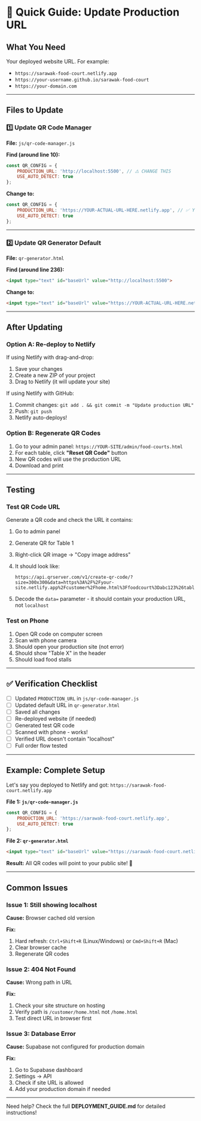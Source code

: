 # 🔧 Quick Guide: Update Production URL

## What You Need

Your deployed website URL. For example:
- `https://sarawak-food-court.netlify.app`
- `https://your-username.github.io/sarawak-food-court`
- `https://your-domain.com`

---

## Files to Update

### 1️⃣ Update QR Code Manager

**File:** `js/qr-code-manager.js`

**Find (around line 10):**
```javascript
const QR_CONFIG = {
    PRODUCTION_URL: 'http://localhost:5500', // ⚠️ CHANGE THIS
    USE_AUTO_DETECT: true
};
```

**Change to:**
```javascript
const QR_CONFIG = {
    PRODUCTION_URL: 'https://YOUR-ACTUAL-URL-HERE.netlify.app', // ✅ Your URL
    USE_AUTO_DETECT: true
};
```

---

### 2️⃣ Update QR Generator Default

**File:** `qr-generator.html`

**Find (around line 236):**
```html
<input type="text" id="baseUrl" value="http://localhost:5500">
```

**Change to:**
```html
<input type="text" id="baseUrl" value="https://YOUR-ACTUAL-URL-HERE.netlify.app">
```

---

## After Updating

### Option A: Re-deploy to Netlify

If using Netlify with drag-and-drop:
1. Save your changes
2. Create a new ZIP of your project
3. Drag to Netlify (it will update your site)

If using Netlify with GitHub:
1. Commit changes: `git add . && git commit -m "Update production URL"`
2. Push: `git push`
3. Netlify auto-deploys!

### Option B: Regenerate QR Codes

1. Go to your admin panel: `https://YOUR-SITE/admin/food-courts.html`
2. For each table, click **"Reset QR Code"** button
3. New QR codes will use the production URL
4. Download and print

---

## Testing

### Test QR Code URL

Generate a QR code and check the URL it contains:
1. Go to admin panel
2. Generate QR for Table 1
3. Right-click QR image → "Copy image address"
4. It should look like:
   ```
   https://api.qrserver.com/v1/create-qr-code/?size=300x300&data=https%3A%2F%2Fyour-site.netlify.app%2Fcustomer%2Fhome.html%3Ffoodcourt%3Dabc123%26table%3D1
   ```

5. Decode the `data=` parameter - it should contain your production URL, not `localhost`

### Test on Phone

1. Open QR code on computer screen
2. Scan with phone camera
3. Should open your production site (not error)
4. Should show "Table X" in the header
5. Should load food stalls

---

## ✅ Verification Checklist

- [ ] Updated `PRODUCTION_URL` in `js/qr-code-manager.js`
- [ ] Updated default URL in `qr-generator.html`
- [ ] Saved all changes
- [ ] Re-deployed website (if needed)
- [ ] Generated test QR code
- [ ] Scanned with phone - works!
- [ ] Verified URL doesn't contain "localhost"
- [ ] Full order flow tested

---

## Example: Complete Setup

Let's say you deployed to Netlify and got: `https://sarawak-food-court.netlify.app`

**File 1: `js/qr-code-manager.js`**
```javascript
const QR_CONFIG = {
    PRODUCTION_URL: 'https://sarawak-food-court.netlify.app',
    USE_AUTO_DETECT: true
};
```

**File 2: `qr-generator.html`**
```html
<input type="text" id="baseUrl" value="https://sarawak-food-court.netlify.app">
```

**Result:** All QR codes will point to your public site! 🎉

---

## Common Issues

### Issue 1: Still showing localhost

**Cause:** Browser cached old version

**Fix:**
1. Hard refresh: `Ctrl+Shift+R` (Linux/Windows) or `Cmd+Shift+R` (Mac)
2. Clear browser cache
3. Regenerate QR codes

### Issue 2: 404 Not Found

**Cause:** Wrong path in URL

**Fix:**
1. Check your site structure on hosting
2. Verify path is `/customer/home.html` not `/home.html`
3. Test direct URL in browser first

### Issue 3: Database Error

**Cause:** Supabase not configured for production domain

**Fix:**
1. Go to Supabase dashboard
2. Settings → API
3. Check if site URL is allowed
4. Add your production domain if needed

---

Need help? Check the full **DEPLOYMENT_GUIDE.md** for detailed instructions!
